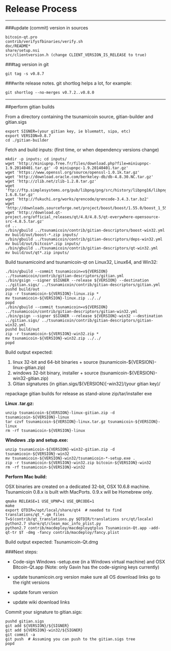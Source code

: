 Release Process
====================

* * *

###update (commit) version in sources


	bitcoin-qt.pro
	contrib/verifysfbinaries/verify.sh
	doc/README*
	share/setup.nsi
	src/clientversion.h (change CLIENT_VERSION_IS_RELEASE to true)

###tag version in git

	git tag -s v0.8.7

###write release notes. git shortlog helps a lot, for example:

	git shortlog --no-merges v0.7.2..v0.8.0

* * *

##perform gitian builds

 From a directory containing the tsunamicoin source, gitian-builder and gitian.sigs
  
	export SIGNER=(your gitian key, ie bluematt, sipa, etc)
	export VERSION=0.8.7
	cd ./gitian-builder

 Fetch and build inputs: (first time, or when dependency versions change)

	mkdir -p inputs; cd inputs/
	wget 'http://miniupnp.free.fr/files/download.php?file=miniupnpc-1.9.20140401.tar.gz' -O miniupnpc-1.9.20140401.tar.gz'
	wget 'https://www.openssl.org/source/openssl-1.0.1k.tar.gz'
	wget 'http://download.oracle.com/berkeley-db/db-4.8.30.NC.tar.gz'
	wget 'http://zlib.net/zlib-1.2.8.tar.gz'
	wget 'ftp://ftp.simplesystems.org/pub/libpng/png/src/history/libpng16/libpng-1.6.8.tar.gz'
	wget 'http://fukuchi.org/works/qrencode/qrencode-3.4.3.tar.bz2'
	wget 'http://downloads.sourceforge.net/project/boost/boost/1.55.0/boost_1_55_0.tar.bz2'
	wget 'http://download.qt-project.org/official_releases/qt/4.8/4.8.5/qt-everywhere-opensource-src-4.8.5.tar.gz'
	cd ..
	./bin/gbuild ../tsunamicoin/contrib/gitian-descriptors/boost-win32.yml
	mv build/out/boost-*.zip inputs/
	./bin/gbuild ../tsunamicoin/contrib/gitian-descriptors/deps-win32.yml
	mv build/out/bitcoin*.zip inputs/
	./bin/gbuild ../tsunamicoin/contrib/gitian-descriptors/qt-win32.yml
	mv build/out/qt*.zip inputs/

 Build tsunamicoind and tsunamicoin-qt on Linux32, Linux64, and Win32:
  
	./bin/gbuild --commit tsunamicoin=v${VERSION} ../tsunamicoin/contrib/gitian-descriptors/gitian.yml
	./bin/gsign --signer $SIGNER --release ${VERSION} --destination ../gitian.sigs/ ../tsunamicoin/contrib/gitian-descriptors/gitian.yml
	pushd build/out
	zip -r tsunamicoin-${VERSION}-linux.zip *
	mv tsunamicoin-${VERSION}-linux.zip ../../
	popd
	./bin/gbuild --commit tsunamicoin=v${VERSION} ../tsunamicoin/contrib/gitian-descriptors/gitian-win32.yml
	./bin/gsign --signer $SIGNER --release ${VERSION}-win32 --destination ../gitian.sigs/ ../tsunamicoin/contrib/gitian-descriptors/gitian-win32.yml
	pushd build/out
	zip -r tsunamicoin-${VERSION}-win32.zip *
	mv tsunamicoin-${VERSION}-win32.zip ../../
	popd

  Build output expected:

  1. linux 32-bit and 64-bit binaries + source (tsunamicoin-${VERSION}-linux-gitian.zip)
  2. windows 32-bit binary, installer + source (tsunamicoin-${VERSION}-win32-gitian.zip)
  3. Gitian signatures (in gitian.sigs/${VERSION}[-win32]/(your gitian key)/

repackage gitian builds for release as stand-alone zip/tar/installer exe

**Linux .tar.gz:**

	unzip tsunamicoin-${VERSION}-linux-gitian.zip -d tsunamicoin-${VERSION}-linux
	tar czvf tsunamicoin-${VERSION}-linux.tar.gz tsunamicoin-${VERSION}-linux
	rm -rf tsunamicoin-${VERSION}-linux

**Windows .zip and setup.exe:**

	unzip tsunamicoin-${VERSION}-win32-gitian.zip -d tsunamicoin-${VERSION}-win32
	mv tsunamicoin-${VERSION}-win32/tsunamicoin-*-setup.exe .
	zip -r tsunamicoin-${VERSION}-win32.zip bitcoin-${VERSION}-win32
	rm -rf tsunamicoin-${VERSION}-win32

**Perform Mac build:**

  OSX binaries are created on a dedicated 32-bit, OSX 10.6.8 machine.
  Tsunamicoin 0.8.x is built with MacPorts.  0.9.x will be Homebrew only.

	qmake RELEASE=1 USE_UPNP=1 USE_QRCODE=1
	make
	export QTDIR=/opt/local/share/qt4  # needed to find translations/qt_*.qm files
	T=$(contrib/qt_translations.py $QTDIR/translations src/qt/locale)
	python2.7 share/qt/clean_mac_info_plist.py
	python2.7 contrib/macdeploy/macdeployqtplus Tsunamicoin-Qt.app -add-qt-tr $T -dmg -fancy contrib/macdeploy/fancy.plist

 Build output expected: Tsunamicoin-Qt.dmg

###Next steps:

* Code-sign Windows -setup.exe (in a Windows virtual machine) and
  OSX Bitcoin-Qt.app (Note: only Gavin has the code-signing keys currently)

* update tsunamicoin.org version
  make sure all OS download links go to the right versions

* update forum version

* update wiki download links

Commit your signature to gitian.sigs:

	pushd gitian.sigs
	git add ${VERSION}/${SIGNER}
	git add ${VERSION}-win32/${SIGNER}
	git commit -a
	git push  # Assuming you can push to the gitian.sigs tree
	popd

